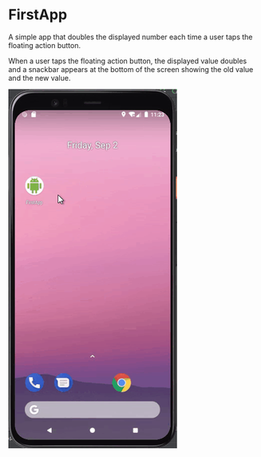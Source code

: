 # FirstApp

A simple app that doubles the displayed number each time a user taps the floating action button.

When a user taps the floating action button, the displayed value doubles and a snackbar appears at the bottom of the screen showing the old value and the new value.

![App Demo](firstapp.gif "App Demo")
